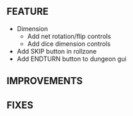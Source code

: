 ## FEATURE
- Dimension
    - Add net rotation/flip controls
    - Add dice dimension controls
- Add SKIP button in rollzone
- Add ENDTURN button to dungeon gui

## IMPROVEMENTS

## FIXES

